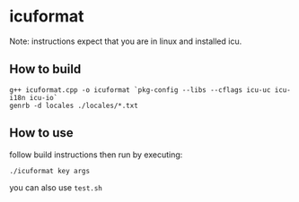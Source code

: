 # icuformat

Note: instructions expect that you are in linux and installed icu.

## How to build
```
g++ icuformat.cpp -o icuformat `pkg-config --libs --cflags icu-uc icu-i18n icu-io`
genrb -d locales ./locales/*.txt
```
## How to use
follow build instructions then run by executing:
```
./icuformat key args
```
you can also use `test.sh`